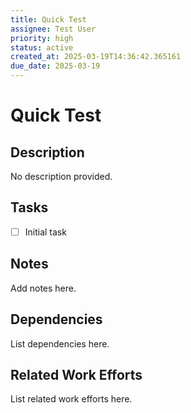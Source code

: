 ```yaml
---
title: Quick Test
assignee: Test User
priority: high
status: active
created_at: 2025-03-19T14:36:42.365161
due_date: 2025-03-19
---
```


# Quick Test

## Description
No description provided.

## Tasks
- [ ] Initial task

## Notes
Add notes here.

## Dependencies
List dependencies here.

## Related Work Efforts
List related work efforts here.